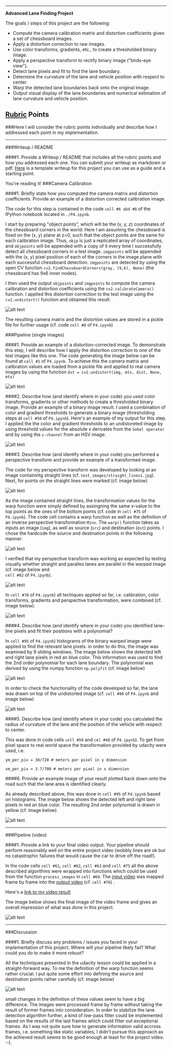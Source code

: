 ---

**Advanced Lane Finding Project**

The goals / steps of this project are the following:

* Compute the camera calibration matrix and distortion coefficients given a set of chessboard images.
* Apply a distortion correction to raw images.
* Use color transforms, gradients, etc., to create a thresholded binary image.
* Apply a perspective transform to rectify binary image ("birds-eye view").
* Detect lane pixels and fit to find the lane boundary.
* Determine the curvature of the lane and vehicle position with respect to center.
* Warp the detected lane boundaries back onto the original image.
* Output visual display of the lane boundaries and numerical estimation of lane curvature and vehicle position.

[//]: # (Image References)

[image1]: ./output_images/calibration_result.jpg "Calibration via chessboard"
[image2]: ./output_images/calibration_result_highway.jpg  "Road Transformed"
[image3]: ./output_images/ColorTransformation_Gradient.jpg  "Color Transformation and Gradient Processing "
[image4]: ./output_images/warp1.jpg "Definition of Warp Points"
[image5]: ./output_images/warp2.jpg "warp points for perspective transformation"
[image6]: ./output_images/warp3.jpg "Applying perspective transformation"
[image7]: ./output_images/warp4.jpg "Applying perspective transformation and binary thresholding"
[image8]: ./output_images/polynomial.jpg "2nd order Polynomial"
[image9]: ./output_images/test.jpg "test image for lane detection"
[image10]: ./output_images/final.jpg "final image of the project"
[video1]: ./project_video.mp4 "Video Input"
[video2]: ./project_result.mp4 "Video Output"

## [Rubric](https://review.udacity.com/#!/rubrics/571/view) Points
###Here I will consider the rubric points individually and describe how I addressed each point in my implementation.  
 
---
###Writeup / README

####1. Provide a Writeup / README that includes all the rubric points and how you addressed each one.  You can submit your writeup as markdown or pdf.  [Here](https://github.com/udacity/CarND-Advanced-Lane-Lines/blob/master/writeup_template.md) is a template writeup for this project you can use as a guide and a starting point.  

You're reading it!
###Camera Calibration

####1. Briefly state how you computed the camera matrix and distortion coefficients. Provide an example of a distortion corrected calibration image.

The code for this step is contained in the code `cell #6 abd #8` of the IPython notebook located in `./P4.ipynb`.  

I start by preparing "object points", which will be the (x, y, z) coordinates of the chessboard corners in the world. Here I am assuming the chessboard is fixed on the (x, y) plane at z=0, such that the object points are the same for each calibration image.  Thus, `objp` is just a replicated array of coordinates, and `objpoints` will be appended with a copy of it every time I successfully detect all chessboard corners in a test image.  `imgpoints` will be appended with the (x, y) pixel position of each of the corners in the image plane with each successful chessboard detection. `imgpoints` are detected by using the open CV function `cv2.findChessboardCorners(gray, (9,6), None)` (the chessboard has 9x6 inner nodes).

I then used the output `objpoints` and `imgpoints` to compute the camera calibration and distortion coefficients using the `cv2.calibrateCamera()` function.  I applied this distortion correction to the test image using the `cv2.undistort()` function and obtained this result: 

![alt text][image1]

The resulting camera matrix and the distortion values are stored in a pickle file for further usage (cf. code `cell #8` of `P4.ipynb`)


###Pipeline (single images)

####1. Provide an example of a distortion-corrected image.
To demonstrate this step, I will describe how I apply the distortion correction to one of the test images like this one. The code generating the image below can be found at `cell #1` of `P4.ipynb`. To achieve this the camera matrix and calibration values are loaded from a pickle file and applied to real camera images by using the function `dst = cv2.undistort(img, mtx, dist, None, mtx)`

![alt text][image2]


####2. Describe how (and identify where in your code) you used color transforms, gradients or other methods to create a thresholded binary image.  Provide an example of a binary image result.
I used a combination of color and gradient thresholds to generate a binary image (thresholding steps at `cell #56` of `P4.ipynb`).  Here's an example of my output for this step. I applied the the color and gradient thresholds to an undistoreted image by using threshold values for the absolute x derivates from the `Sobel operator` and by using the `s-channel` from an HSV image. 

![alt text][image3]

####3. Describe how (and identify where in your code) you performed a perspective transform and provide an example of a transformed image.

The code for my perspective transform was developed by looking at an image containintg straight lines (cf. `test_images/straight_lines1.jpg`). Next, for points on the straight lines were marked (cf. image below) 


![alt text][image4]

As the image contained straight lines, the transformation values for the warp function were simply defined by assingning the same x-value to the top points as the ones of the bottom points (cf. code in `cell #75` of `P4.ipynb`). The code cell contains a warp function as well as the definition of an inverse perspective transformation `Minv`. The `warp()` function takes as inputs an image (`img`), as well as source (`src`) and destination (`dst`) points.  I chose the hardcode the source and destination points in the following manner:
 
![alt text][image5]

  
I verified that my perspective transform was working as expected by testing visually whether straight and paralles lanes are parallel in the warped image (cf. image below and  
 `cell #62` of `P4.ipynb`).

![alt text][image6]


In  `cell #70` of `P4.ipynb`) all techiques applied so far, i.e. calibration, color transforms, gradients and perspective transformation, were combined (cf. image below).

![alt text][image7]


####4. Describe how (and identify where in your code) you identified lane-line pixels and fit their positions with a polynomial?

In  `cell #95` of `P4.ipynb`) histograms of the binary warped image were applied to find the relevant lane pixels. in order to do this, the image was examined by 9 sliding windows.
The image below shows the detected left and right lane pixels in red an blue color. This information was used to find the 2nd order polynomial for each lane boundary. The polynomial was derived by using the numpy function `np.polyfit` (cf. image below)

![alt text][image8]

In order to check the functionality of the code developed so far, the lane was drawn on top of the undistorted image (cf. `cell #96` of `P4.ipynb` and image below)

![alt text][image9]
 

####5. Describe how (and identify where in your code) you calculated the radius of curvature of the lane and the position of the vehicle with respect to center.

This was done in code cells `cell #59` and  `cel #48` of `P4.ipynb`). To get from pixel space to real world space the transformation provided by udacity were used, i.e.

`ym_per_pix = 30/720 # meters per pixel in y dimension`

`xm_per_pix = 3.7/700 # meters per pixel in x dimension`


####6. Provide an example image of your result plotted back down onto the road such that the lane area is identified clearly.

As already described above, this was done in  `cell #95` of `P4.ipynb` based on histograms.
The image below shows the detected left and right lane pixels in red an blue color. The resulting 2nd order polynomial is drawn in yellow (cf. image below)

![alt text][image8]
 

---

###Pipeline (video)

####1. Provide a link to your final video output.  Your pipeline should perform reasonably well on the entire project video (wobbly lines are ok but no catastrophic failures that would cause the car to drive off the road!).

In the code cells `cell #61`, `cell #62`, `cell #63` and `cell #75` all the above described algorithms were wrapped into functions which could be used from the function `process_images` in `cell #69`. The [input video](./project_video.mp4) was mapped frame by frame into the [output video](./project_result.mp4) (cf. `cell #76`) .


Here's a [link to my video result](./project_result.mp4)


The image below shows the final image of the video frame and gives an overall impression of what was done in this project.

![alt text][image10]



---

###Discussion

####1. Briefly discuss any problems / issues you faced in your implementation of this project.  Where will your pipeline likely fail?  What could you do to make it more robust?

All the techniques presented in the udacity lesson could be applied in a straight-forward way. To me the definition of the warp function seems rather crucial. I put quite some effort into defining the source and destination points rather carefully (cf. image below)

![alt text][image5]

small changes in the definition of these values seem to have a big difference.
The images were processed frame by frame without taking the result of former frames into consideration. In order to stabilize the lane detection algorithm further, a kind of low-pass filter could be implemented based on the results of the last frames which could filter out exceptional frames. 
As I was not quite sure how to generate information valid accross frames, i.e. something like static variables, I didn't pursue this approach as the achieved result seems to be good enough at least for the project video. :-).


